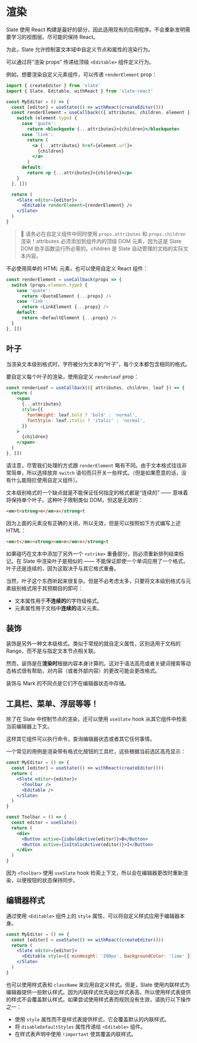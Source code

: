 # 渲染

Slate 使用 React 构建是最好的部分，因此适用现有的应用程序。不会重新发明需要学习的视图层。尽可能的保持 React。

为此，Slate 允许控制富文本域中自定义节点和属性的渲染行为。

可以通过将“渲染 props” 传递给顶级 `<Editable>` 组件定义行为。

例如，想要渲染自定义元素组件，可以传递 `renderElement` prop：

```jsx
import { createEditor } from 'slate'
import { Slate, Editable, withReact } from 'slate-react'

const MyEditor = () => {
  const [editor] = useState(() => withReact(createEditor()))
  const renderElement = useCallback(({ attributes, children, element }) => {
    switch (element.type) {
      case 'quote':
        return <blockquote {...attributes}>{children}</blockquote>
      case 'link':
        return (
          <a {...attributes} href={element.url}>
            {children}
          </a>
        )
      default:
        return <p {...attributes}>{children}</p>
    }
  }, [])

  return (
    <Slate editor={editor}>
      <Editable renderElement={renderElement} />
    </Slate>
  )
}
```

> 🤖 请务必在自定义组件中同时使用 `props.attributes` 和 `props.children` 渲染！attributes 必须添加到组件内的顶级 DOM 元素，因为这是 Slate DOM 助手函数运行所必需的。children 是 Slate 自动管理的文档的实际文本内容。

不必使用简单的 HTML 元素，也可以使用自定义 React 组件：

```javascript
const renderElement = useCallback(props => {
  switch (props.element.type) {
    case 'quote':
      return <QuoteElement {...props} />
    case 'link':
      return <LinkElement {...props} />
    default:
      return <DefaultElement {...props} />
  }
}, [])
```

## 叶子

当渲染文本级别格式时，字符被分为文本的“叶子”，每个文本都包含相同的格式。

要自定义每个叶子的渲染，使用自定义 `renderLeaf` prop：

```jsx
const renderLeaf = useCallback(({ attributes, children, leaf }) => {
  return (
    <span
      {...attributes}
      style={{
        fontWeight: leaf.bold ? 'bold' : 'normal',
        fontStyle: leaf.italic ? 'italic' : 'normal',
      }}
    >
      {children}
    </span>
  )
}, [])
```

请注意，尽管我们处理的方式跟 `renderElement` 略有不同。由于文本格式往往非常简单，所以选择放弃 `switch` 语句而只开关一些样式。（但是如果愿意的话，没有什么能阻拦使用自定义组件）。

文本级别格式的一个缺点就是不能保证任何指定的格式都是“连续的” —— 意味着将保持单个叶子。这种叶子限制类似 DOM，但这是无效的：

```html
<em>t<strong>e</em>x</strong>t
```

因为上面的元素没有正确的关闭，所以无效，但是可以按照如下方式编写上述 HTML：

```html
<em>t</em><strong><em>e</em>x</strong>t
```

如果碰巧在文本中添加了另外一个 `<strike>` 重叠部分，则必须重新排列结束标记。在 Slate 中渲染叶子是相似的 —— 不能保证即使一个单词应用了一个格式，叶子还是连续的，因为这取决于与其它格式重叠。

当然，叶子这个东西听起来很复杂。但是不必考虑太多，只要将文本级别格式与元素级别格式用于其预期目的即可：

- 文本属性用于**不连续的**的字符级格式。
- 元素属性用于文档中**连续的**语义元素。

## 装饰

装饰是另外一种文本级格式。类似于常规的就自定义属性，区别适用于文档的 Range，而不是与指定文本节点相关联。

然而，装饰是在**渲染时**根据内容本身计算的。这对于语法高亮或者关键词搜索等动态格式很有帮助，对内容（或者外部内容）的更改可能会更改格式。

装饰与 Mark 的不同点是它们不在编辑器状态中存储。

## 工具栏、菜单、浮层等等！

除了在 Slate 中控制节点的渲染，还可以使用 `useSlate` hook 从其它组件中检索当前编辑器上下文。

这样其它组件可以执行命令，查询编辑器状态或者其它任何事情。

一个常见的用例是渲染带有格式化按钮的工具栏，这些根据当前选区高亮显示：

```jsx
const MyEditor = () => {
  const [editor] = useState(() => withReact(createEditor()))
  return (
    <Slate editor={editor}>
      <Toolbar />
      <Editable />
    </Slate>
  )
}

const Toolbar = () => {
  const editor = useSlate()
  return (
    <div>
      <Button active={isBoldActive(editor)}>B</Button>
      <Button active={isItalicActive(editor)}>I</Button>
    </div>
  )
}
```

因为 `<Toolbar>` 使用 `useSlate` hook 检索上下文，所以会在编辑器更改时重新渲染，以便按钮的状态保持同步。

## 编辑器样式

通过使用 `<Editable>` 组件上的 `style` 属性，可以将自定义样式应用于编辑器本身。

```jsx
const MyEditor = () => {
  const [editor] = useState(() => withReact(createEditor()))
  return (
    <Slate editor={editor}>
      <Editable style={{ minHeight: '200px', backgroundColor: 'lime' }} />
    </Slate>
  )
}
```

也可以使用样式表和 `className` 来应用自定义样式。但是，Slate 使用内联样式为编辑器提供一些默认样式。因为内联样式优先级比样式表高，所以使用样式表提供的样式不会覆盖默认样式。如果尝试使用样式表而规则没有生效，请执行以下操作之一：

- 使用 `style` 属性而不是样式表提供样式，它会覆盖默认的内联样式。
- 将 `disableDefaultStyles` 属性传递给 `<Editable>` 组件。
- 在样式表声明中使用 `!important` 使其覆盖内联样式。
